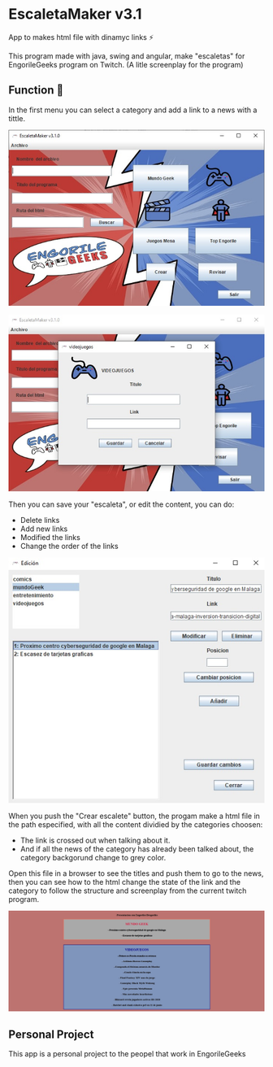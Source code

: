 # EscaletaMaker v3.1
 App to makes html file with dinamyc links :zap:

This program made with java, swing and angular, make "escaletas" for EngorileGeeks program on Twitch. (A litle screenplay for the program)

## Function :art:
In the first menu you can select a category and add a link to a news with a tittle.

![menu](https://raw.githubusercontent.com/Antogor/EscaletaMaker/main/Capturas/principal.jpg)

![añadir noticia](https://raw.githubusercontent.com/Antogor/EscaletaMaker/main/Capturas/anadir.jpg)

Then you can save your "escaleta", or edit the content, you can do:
- Delete links
- Add new links
- Modified the links
- Change the order of the links

![edicion](https://raw.githubusercontent.com/Antogor/EscaletaMaker/main/Capturas/edicion.jpg)

When you push the "Crear escalete" button, the progam make a html file in the path especified, with all the content dividied by the categories choosen:
- The link is crossed out when talking about it.
- And if all the news of the category has already been talked about, the category backgorund change to grey color.

Open this file in a browser to see the titles and push them to go to the news, then you can see how to the html change the state of the link and the category to follow the structure and screenplay from the current twitch program.

![escaleta](https://raw.githubusercontent.com/Antogor/EscaletaMaker/main/Capturas/escaleta.jpg)


## Personal Project
This app is a personal project to the peopel that work in EngorileGeeks
